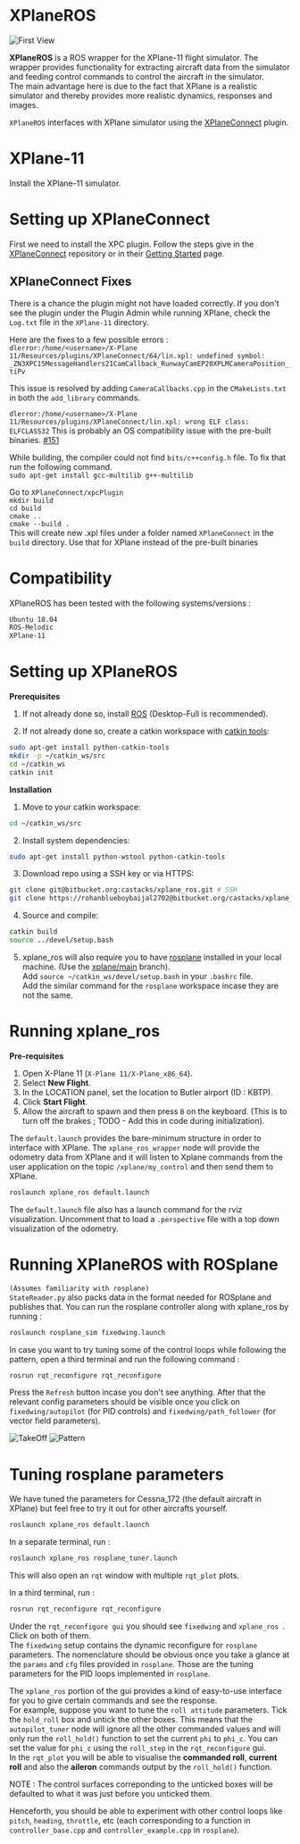 # XPlaneROS
![First View](images/scenic_view.png) 


**XPlaneROS** is a ROS wrapper for the XPlane-11 flight simulator. The wrapper provides functionality for extracting aircraft data from the simulator and feeding control commands to control the aircraft in the simulator.   
The main advantage here is due to the fact that XPlane is a realistic simulator and thereby provides more realistic dynamics, responses and images.  
  

`XPlaneROS` interfaces with XPlane simulator using the [XPlaneConnect](https://github.com/nasa/XPlaneConnect) plugin.

# XPlane-11
Install the XPlane-11 simulator.

# Setting up XPlaneConnect
First we need to install the XPC plugin. Follow the steps give in the [XPlaneConnect](https://github.com/nasa/XPlaneConnect) repository or in their [Getting Started](https://github.com/nasa/XPlaneConnect/wiki/Getting-Started) page.  

## XPlaneConnect Fixes
There is a chance the plugin might not have loaded correctly. If you don't see the plugin under the Plugin Admin while running XPlane, check the `Log.txt` file in the `XPlane-11` directory.  
  
Here are the fixes to a few possible errors :   
`dlerror:/home/<username>/X-Plane 11/Resources/plugins/XPlaneConnect/64/lin.xpl: undefined symbol: _ZN3XPC15MessageHandlers21CamCallback_RunwayCamEP20XPLMCameraPosition_tiPv`

This issue is resolved by adding ```CameraCallbacks.cpp``` in the ```CMakeLists.txt``` in both the ```add_library``` commands.  
  

`dlerror:/home/<username>/X-Plane 11/Resources/plugins/XPlaneConnect/lin.xpl: wrong ELF class: ELFCLASS32`
This is probably an OS compatibility issue with the pre-built binaries.
[#151](https://github.com/nasa/XPlaneConnect/issues/151)  

While building, the compiler could not find `bits/c++config.h` file. To fix that run the following command.    
`sudo apt-get install gcc-multilib g++-multilib`

Go to ```XPlaneConnect/xpcPlugin```  
```mkdir build```  
```cd build```  
```cmake ..```  
```cmake --build .```  
This will create new .xpl files under a folder named ```XPlaneConnect``` in the `build` directory. Use that for XPlane instead of the pre-built binaries

# Compatibility 
XPlaneROS has been tested with the following systems/versions :
```bash
Ubuntu 18.04 
ROS-Melodic
XPlane-11
```

# Setting up XPlaneROS 

**Prerequisites**

1. If not already done so, install [ROS](http://wiki.ros.org/ROS/Installation) (Desktop-Full is recommended).

2. If not already done so, create a catkin workspace with [catkin tools](https://catkin-tools.readthedocs.io/en/latest/):
```bash
sudo apt-get install python-catkin-tools
mkdir -p ~/catkin_ws/src
cd ~/catkin_ws
catkin init
```

**Installation**

1. Move to your catkin workspace: 
```bash
cd ~/catkin_ws/src
```  

2. Install system dependencies:  
```bash
sudo apt-get install python-wstool python-catkin-tools
```  


3. Download repo using a SSH key or via HTTPS: 
```bash
git clone git@bitbucket.org:castacks/xplane_ros.git # SSH
git clone https://rohanblueboybaijal2702@bitbucket.org/castacks/xplane_ros.git # HTTPS
```  

4. Source and compile: 
```bash
catkin build
source ../devel/setup.bash
```  


5. xplane_ros will also require you to have [rosplane](https://github.com/byu-magicc/rosplane) installed in your local machine.   (Use the [xplane/main](https://bitbucket.org/castacks/rosplane/src/85e8b590c02e03bfe2679235775a28d9c9b2607c/?at=xplane%2Fmain) branch).  
Add `source ~/catkin_ws/devel/setup.bash` in your `.bashrc` file.   
Add the similar command for the `rosplane` workspace incase they are not the same.


# Running xplane_ros 
**Pre-requisites**   
1. Open X-Plane 11 (`X-Plane 11/X-Plane_x86_64`).  
2. Select **New Flight**.  
3. In the LOCATION panel, set the location to Butler airport (ID : KBTP).  
4. Click **Start Flight**.  
5. Allow the aircraft to spawn and then press `B` on the keyboard. (This is to turn off the brakes ; TODO - Add this in code during initialization).

The `default.launch` provides the bare-minimum structure in order to interface with XPlane. The `xplane_ros_wrapper` node will provide the odometry data from XPlane and it will listen to Xplane commands from the user application on the topic `/xplane/my_control` and then send them to XPlane.  

```bash
roslaunch xplane_ros default.launch
```  

The `default.launch` file also has a launch command for the rviz visualization. Uncomment that to load a `.perspective` file with a top down visualization of the odometry.


# Running XPlaneROS with ROSplane  
```(Assumes familiarity with rosplane)```  
`StateReader.py` also packs data in the format needed for ROSplane and publishes that. You can run the rosplane controller along with xplane_ros by running :   

```bash
roslaunch rosplane_sim fixedwing.launch
```  

In case you want to try tuning some of the control loops while following the pattern, open a third terminal and run the following command :

```bash
rosrun rqt_reconfigure rqt_reconfigure
```

Press the `Refresh` button incase you don't see anything. 
After that the relevant config parameters should be visible once you click on `fixedwing/autopilot` (for PID controls) and `fixedwing/path_follower` (for vector field parameters).

![TakeOff](images/simple_takeoff_PD.png)
![Pattern](images/xplane_viz_yellow_runway.png)

# Tuning rosplane parameters 
We have tuned the parameters for Cessna_172 (the default aircraft in XPlane) but feel free to try it out for other aircrafts yourself.  

```bash
roslaunch xplane_ros default.launch
```  

In a separate terminal, run :
```bash
roslaunch xplane_ros rosplane_tuner.launch
```  

This will also open an `rqt` window with multiple `rqt_plot` plots.

In a third terminal, run : 
```bash
rosrun rqt_reconfigure rqt_reconfigure
```  


Under the `rqt_reconfigure gui` you should see `fixedwing` and `xplane_ros `. Click on both of them.  
The `fixedwing` setup contains the dynamic reconfigure for `rosplane` parameters. The nomenclature should be obvious once you take a glance at the `params` and `cfg` files provided in `rosplane`. Those are the tuning parameters for the PID loops implemented in `rosplane`.    

The `xplane_ros` portion of the gui provides a kind of easy-to-use interface for you to give certain commands and see the response.   
For example, suppose you want to tune the `roll attitude` parameters. Tick the `hold_roll` box and untick the other boxes. This means that the `autopilot_tuner` node will ignore all the other commanded values and will only run the `roll_hold()` function to set the current `phi` to `phi_c`. You can set the value for `phi_c` using the `roll_step` in the `rqt_reconfigure` gui.   
In the `rqt_plot` you will be able to visualise the **commanded roll**, **current roll** and also the **aileron** commands output by the `roll_hold()` function.  

NOTE : The control surfaces correponding to the unticked boxes will be defaulted to what it was just before you unticked them. 

Henceforth, you should be able to experiment with other control loops like `pitch`, `heading`, `throttle`, etc (each corresponding to a function in `controller_base.cpp` and `controller_example.cpp` in `rosplane`).   